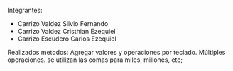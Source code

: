 Integrantes:

- Carrizo Valdez Silvio Fernando
- Carrizo Valdez Cristhian Ezequiel
- Carrizo Escudero Carlos Ezequiel

Realizados metodos:
Agregar valores y operaciones por teclado.
Múltiples operaciones.
se utilizan las comas para miles, millones, etc;
